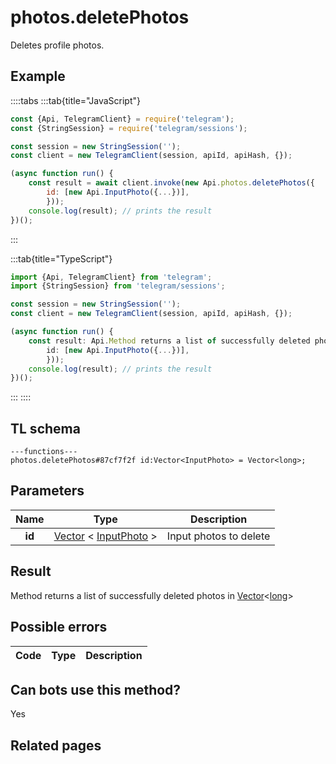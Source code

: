 # photos.deletePhotos

Deletes profile photos.

## Example

::::tabs
:::tab{title="JavaScript"}

```js
const {Api, TelegramClient} = require('telegram');
const {StringSession} = require('telegram/sessions');

const session = new StringSession('');
const client = new TelegramClient(session, apiId, apiHash, {});

(async function run() {
    const result = await client.invoke(new Api.photos.deletePhotos({
		id: [new Api.InputPhoto({...})],
		}));
    console.log(result); // prints the result
})();

```

:::

:::tab{title="TypeScript"}

```ts
import {Api, TelegramClient} from 'telegram';
import {StringSession} from 'telegram/sessions';

const session = new StringSession('');
const client = new TelegramClient(session, apiId, apiHash, {});

(async function run() {
    const result: Api.Method returns a list of successfully deleted photos in Vector<long> = await client.invoke(new Api.photos.deletePhotos({
		id: [new Api.InputPhoto({...})],
		}));
    console.log(result); // prints the result
})();

```

:::
::::

## TL schema

```
---functions---
photos.deletePhotos#87cf7f2f id:Vector<InputPhoto> = Vector<long>;
```

## Parameters

|  Name  | Type                                                                                                            | Description            |
| :----: | --------------------------------------------------------------------------------------------------------------- | ---------------------- |
| **id** | [Vector](https://core.telegram.org/type/Vector%20t) < [InputPhoto](https://core.telegram.org/type/InputPhoto) > | Input photos to delete |

## Result

Method returns a list of successfully deleted photos in [Vector](https://core.telegram.org/type/Vector%20t)<[long](https://core.telegram.org/type/long)>

## Possible errors

| Code | Type | Description |
| :--: | ---- | ----------- |

## Can bots use this method?

Yes

## Related pages
